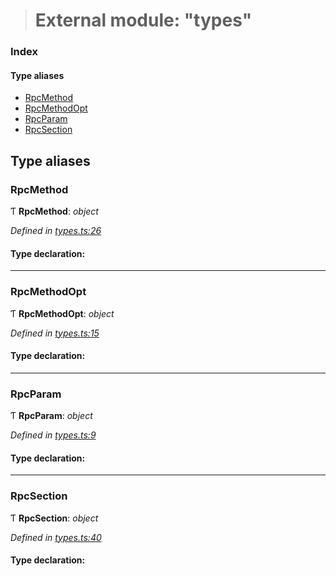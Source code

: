 > # External module: "types"

### Index

#### Type aliases

* [RpcMethod](_types_.md#rpcmethod)
* [RpcMethodOpt](_types_.md#rpcmethodopt)
* [RpcParam](_types_.md#rpcparam)
* [RpcSection](_types_.md#rpcsection)

## Type aliases

###  RpcMethod

Ƭ **RpcMethod**: *object*

*Defined in [types.ts:26](https://github.com/polkadot-js/api/blob/557699e/packages/type-jsonrpc/src/types.ts#L26)*

#### Type declaration:

___

###  RpcMethodOpt

Ƭ **RpcMethodOpt**: *object*

*Defined in [types.ts:15](https://github.com/polkadot-js/api/blob/557699e/packages/type-jsonrpc/src/types.ts#L15)*

#### Type declaration:

___

###  RpcParam

Ƭ **RpcParam**: *object*

*Defined in [types.ts:9](https://github.com/polkadot-js/api/blob/557699e/packages/type-jsonrpc/src/types.ts#L9)*

#### Type declaration:

___

###  RpcSection

Ƭ **RpcSection**: *object*

*Defined in [types.ts:40](https://github.com/polkadot-js/api/blob/557699e/packages/type-jsonrpc/src/types.ts#L40)*

#### Type declaration: